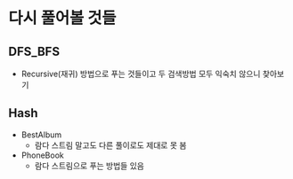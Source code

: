 # 다시 풀어볼 것들

## DFS_BFS
- Recursive(재귀) 방법으로 푸는 것들이고 두 검색방법 모두 익숙치 않으니 찾아보기

## Hash
- BestAlbum
    - 람다 스트림 말고도 다른 풀이로도 제대로 못 봄
- PhoneBook
    - 람다 스트림으로 푸는 방법들 있음

